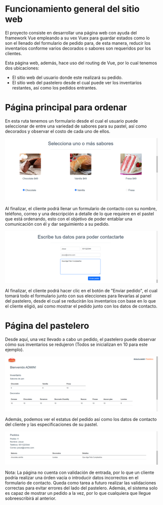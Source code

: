 # Funcionamiento general del sitio web

El proyecto consiste en desarrollar una página web con ayuda del framework Vue empleando a su vex Vuex para guardar estados como lo son el llenado del formulario de pedido para, de esta manera, reducir los inventarios conforme varios decorados o sabores son requeridos por los clientes.

Esta página web, además, hace uso del routing de Vue, por lo cual tenemos dos ubicaciones:
- El sitio web del usuario donde este realizará su pedido.
- El sitio web del pastelero desde el cual puede ver los inventarios restantes, así como los pedidos entrantes.

# Página principal para ordenar
En esta ruta tenemos un formulario desde el cual el usuario puede seleccionar de entre una variedad de sabores para su pastel, así como decorados y observar el costo de cada uno de ellos.

![1]

Al finalizar, el cliente podrá llenar un formulario de contacto con su nombre, teléfono, correo y una descripción a detalle de lo que requiere en el pastel que está ordenando, esto con el objetivo de poder entablar una comunicación con él y dar seguimiento a su pedido.

![2]

Al finalizar, el cliente podrá hacer clic en el botón de "Enviar pedido", el cual tomará todo el formulario junto con sus elecciones para llevarlas al panel del pastelero, desde el cual se reducirán los inventarios con base en lo que el cliente eligió, así como mostrar el pedido junto con los datos de contacto.

# Página del pastelero
Desde aquí, una vez llevado a cabo un pedido, el pastelero puede observar cómo sus inventarios se redujeron (Todos se inicializan en 10 para este ejemplo).

![3]

Además, podemos ver el estatus del pedido así como los datos de contacto del cliente y las especificaciones de su pastel.

![4]

Nota: La página no cuenta con validación de entrada, por lo que un cliente podría realizar una órden vacía o introducir datos incorrectos en el formulario de contacto. Queda como tarea a futuro realizar las validaciones correctas para evitar errores del lado del pastelero. Además, el sistema solo es capaz de mostrar un pedido a la vez, por lo que cualquiera que llegue sobreescribirá al anterior.

[1]:/images/1.png
[2]:/images/2.png
[3]:/images/3.png
[4]:/images/4.png
